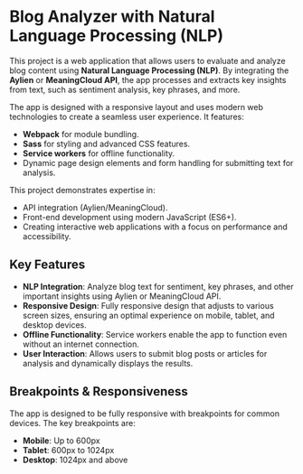 # Blog Analyzer with Natural Language Processing (NLP)

This project is a web application that allows users to evaluate and analyze blog content using **Natural Language Processing (NLP)**. By integrating the **Aylien** or **MeaningCloud API**, the app processes and extracts key insights from text, such as sentiment analysis, key phrases, and more.

The app is designed with a responsive layout and uses modern web technologies to create a seamless user experience. It features:

- **Webpack** for module bundling.
- **Sass** for styling and advanced CSS features.
- **Service workers** for offline functionality.
- Dynamic page design elements and form handling for submitting text for analysis.

This project demonstrates expertise in:
- API integration (Aylien/MeaningCloud).
- Front-end development using modern JavaScript (ES6+).
- Creating interactive web applications with a focus on performance and accessibility.

## Key Features

- **NLP Integration**: Analyze blog text for sentiment, key phrases, and other important insights using Aylien or MeaningCloud API.
- **Responsive Design**: Fully responsive design that adjusts to various screen sizes, ensuring an optimal experience on mobile, tablet, and desktop devices.
- **Offline Functionality**: Service workers enable the app to function even without an internet connection.
- **User Interaction**: Allows users to submit blog posts or articles for analysis and dynamically displays the results.

## Breakpoints & Responsiveness

The app is designed to be fully responsive with breakpoints for common devices. The key breakpoints are:

- **Mobile**: Up to 600px
- **Tablet**: 600px to 1024px
- **Desktop**: 1024px and above